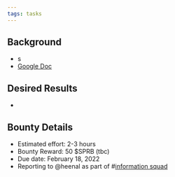 ```yaml
---
tags: tasks
---
```

## Background
- s
- [Google Doc](https://docs.google.com/document/d/1YuPy2dJHavTrFtoTEJfyq5x8NzC4aQUmCC53kRpOAY8/edit)



## Desired Results
- 

## Bounty Details
- Estimated effort: 2-3 hours
- Bounty Reward: 50 $SPRB (tbc)
- Due date: February 18, 2022
- Reporting to @heenal <lead> as part of #[information squad](/notes/archive/clarity/Tags/information%20squad.md) 
